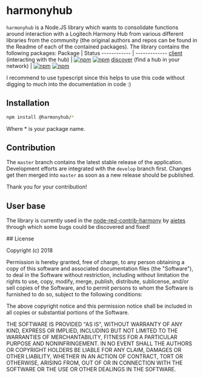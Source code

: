 # harmonyhub
`harmonyhub` is a Node.JS library which wants to consolidate functions around interaction with a Logitech Harmony Hub from various different libraries from the community (the original authors and repos can be found in the Readme of each of the contained packages).
The library contains the following packages:
Package | Status
------------ | -------------
[client](/packages/client) (interacting with the hub) | [![npm](https://img.shields.io/npm/v/%40harmonyhub/client.svg)](https://npmjs.com/%40harmonyhub%2Fclient) [![npm](https://img.shields.io/npm/dw/%40harmonyhub%2Fclient.svg)](https://npmjs.com/%40harmonyhub%2Fclient)
[discover](/packages/discover) (find a hub in your network) | [![npm](https://img.shields.io/npm/v/%40harmonyhub/discover.svg)](https://npmjs.com/%40harmonyhub%2Fdiscover) [![npm](https://img.shields.io/npm/dw/%40harmonyhub%2Fdiscover.svg)](https://npmjs.com/%40harmonyhub%2Fdiscover)

I recommend to use typescript since this helps to use this code without digging to much into the documentation in code :)

## Installation
```bash
npm install @harmonyhub/*
```
Where * is your package name.

## Contribution
The `master` branch contains the latest stable release of the application.
Development efforts are integrated with the `develop` branch first. Changes get then merged into `master` as soon as a new release should be published.

Thank you for your contribution!

## User base
The library is currently used in the [node-red-contrib-harmony](https://github.com/Aietes/node-red-contrib-harmony) by [aietes](https://github.com/Aietes) through which some bugs could be discovered and fixed!

## License

Copyright (c) 2018

Permission is hereby granted, free of charge, to any person obtaining a copy of this software and associated documentation files (the "Software"), to deal in the Software without restriction, including without limitation the rights to use, copy, modify, merge, publish, distribute, sublicense, and/or sell copies of the Software, and to permit persons to whom the Software is furnished to do so, subject to the following conditions:

The above copyright notice and this permission notice shall be included in all copies or substantial portions of the Software.

THE SOFTWARE IS PROVIDED "AS IS", WITHOUT WARRANTY OF ANY KIND, EXPRESS OR IMPLIED, INCLUDING BUT NOT LIMITED TO THE WARRANTIES OF MERCHANTABILITY, FITNESS FOR A PARTICULAR PURPOSE AND NONINFRINGEMENT. IN NO EVENT SHALL THE AUTHORS OR COPYRIGHT HOLDERS BE LIABLE FOR ANY CLAIM, DAMAGES OR OTHER LIABILITY, WHETHER IN AN ACTION OF CONTRACT, TORT OR OTHERWISE, ARISING FROM, OUT OF OR IN CONNECTION WITH THE SOFTWARE OR THE USE OR OTHER DEALINGS IN THE SOFTWARE.